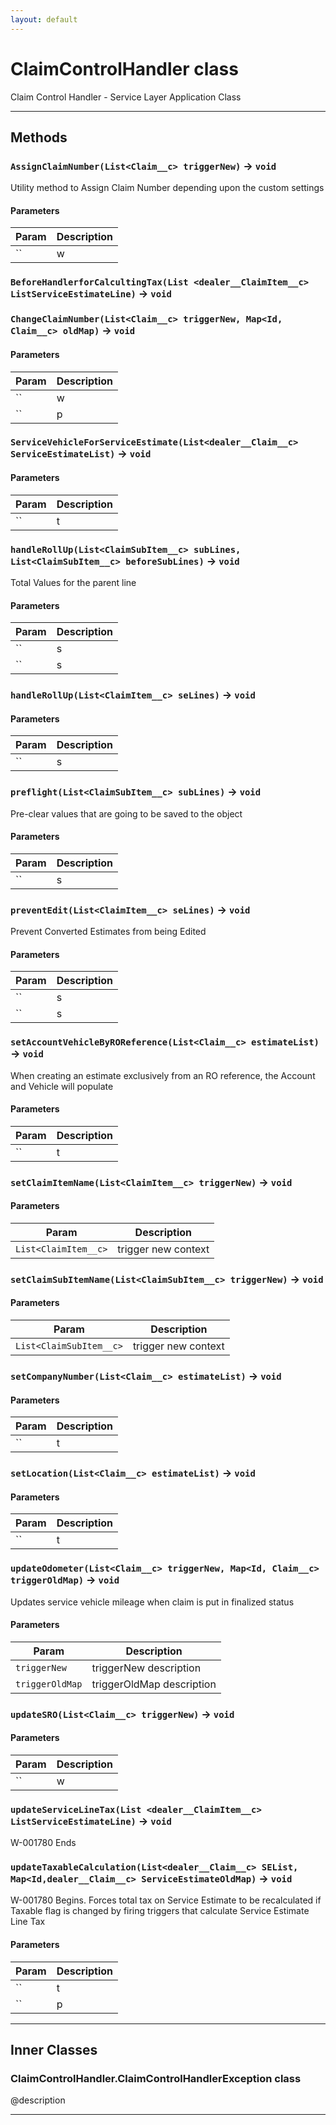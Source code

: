 ```yaml
---
layout: default
---
```

# ClaimControlHandler class

Claim Control Handler - Service Layer Application Class

---
## Methods
### `AssignClaimNumber(List<Claim__c> triggerNew)` → `void`

Utility method to Assign Claim Number depending upon the custom settings

#### Parameters
|Param|Description|
|-----|-----------|
|`` | w |

### `BeforeHandlerforCalcultingTax(List <dealer__ClaimItem__c> ListServiceEstimateLine)` → `void`
### `ChangeClaimNumber(List<Claim__c> triggerNew, Map<Id, Claim__c> oldMap)` → `void`
#### Parameters
|Param|Description|
|-----|-----------|
|`` | w |
|`` | p |

### `ServiceVehicleForServiceEstimate(List<dealer__Claim__c> ServiceEstimateList)` → `void`
#### Parameters
|Param|Description|
|-----|-----------|
|`` | t |

### `handleRollUp(List<ClaimSubItem__c> subLines, List<ClaimSubItem__c> beforeSubLines)` → `void`

Total Values for the parent line

#### Parameters
|Param|Description|
|-----|-----------|
|`` | s |
|`` | s |

### `handleRollUp(List<ClaimItem__c> seLines)` → `void`
#### Parameters
|Param|Description|
|-----|-----------|
|`` | s |

### `preflight(List<ClaimSubItem__c> subLines)` → `void`

Pre-clear values that are going to be saved to the object

#### Parameters
|Param|Description|
|-----|-----------|
|`` | s |

### `preventEdit(List<ClaimItem__c> seLines)` → `void`

Prevent Converted Estimates from being Edited

#### Parameters
|Param|Description|
|-----|-----------|
|`` | s |
|`` | s |

### `setAccountVehicleByROReference(List<Claim__c> estimateList)` → `void`

When creating an estimate exclusively from an RO reference, the Account and Vehicle will populate

#### Parameters
|Param|Description|
|-----|-----------|
|`` | t |

### `setClaimItemName(List<ClaimItem__c> triggerNew)` → `void`
#### Parameters
|Param|Description|
|-----|-----------|
|`List<ClaimItem__c>` |  trigger new context |

### `setClaimSubItemName(List<ClaimSubItem__c> triggerNew)` → `void`
#### Parameters
|Param|Description|
|-----|-----------|
|`List<ClaimSubItem__c>` |  trigger new context |

### `setCompanyNumber(List<Claim__c> estimateList)` → `void`
#### Parameters
|Param|Description|
|-----|-----------|
|`` | t |

### `setLocation(List<Claim__c> estimateList)` → `void`
#### Parameters
|Param|Description|
|-----|-----------|
|`` | t |

### `updateOdometer(List<Claim__c> triggerNew, Map<Id, Claim__c> triggerOldMap)` → `void`

Updates service vehicle mileage when claim is put in finalized status

#### Parameters
|Param|Description|
|-----|-----------|
|`triggerNew` |     triggerNew description |
|`triggerOldMap` |  triggerOldMap description |

### `updateSRO(List<Claim__c> triggerNew)` → `void`
#### Parameters
|Param|Description|
|-----|-----------|
|`` | w |

### `updateServiceLineTax(List <dealer__ClaimItem__c> ListServiceEstimateLine)` → `void`

W-001780 Ends

### `updateTaxableCalculation(List<dealer__Claim__c> SEList, Map<Id,dealer__Claim__c> ServiceEstimateOldMap)` → `void`

W-001780 Begins. Forces total tax on Service Estimate to be recalculated if Taxable flag is changed by firing triggers that calculate Service Estimate Line Tax

#### Parameters
|Param|Description|
|-----|-----------|
|`` | t |
|`` | p |

---
## Inner Classes

### ClaimControlHandler.ClaimControlHandlerException class

@description

---
